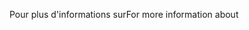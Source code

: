 <span data-ttu-id="3b4a4-101">Pour plus d'informations sur</span><span class="sxs-lookup"><span data-stu-id="3b4a4-101">For more information about</span></span>